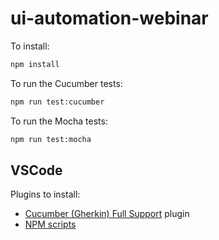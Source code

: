# ui-automation-webinar

To install:

```bash
npm install
```

To run the Cucumber tests:

```bash
npm run test:cucumber
```

To run the Mocha tests:

```bash
npm run test:mocha
```

## VSCode

Plugins to install:
* [Cucumber (Gherkin) Full Support](https://marketplace.visualstudio.com/items?itemName=alexkrechik.cucumberautocomplete) plugin
* [NPM scripts](https://marketplace.visualstudio.com/items?itemName=traBpUkciP.vscode-npm-scripts)
